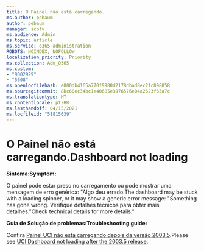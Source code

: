 ```yaml
---
title: O Painel não está carregando.
ms.author: pebaum
author: pebaum
manager: scotv
ms.audience: Admin
ms.topic: article
ms.service: o365-administration
ROBOTS: NOINDEX, NOFOLLOW
localization_priority: Priority
ms.collection: Adm_O365
ms.custom:
- "9002929"
- "5608"
ms.openlocfilehash: e800db4165a770f9980d2178dbad8ec2fc898858
ms.sourcegitcommit: 8bc60ec34bc1e40685e3976576e04a2623f63a7c
ms.translationtype: HT
ms.contentlocale: pt-BR
ms.lasthandoff: 04/15/2021
ms.locfileid: "51815639"
---
```

# <a name="dashboard-not-loading"></a><span data-ttu-id="6f48a-102">O Painel não está carregando.</span><span class="sxs-lookup"><span data-stu-id="6f48a-102">Dashboard not loading</span></span>

<span data-ttu-id="6f48a-103">**Sintoma:**</span><span class="sxs-lookup"><span data-stu-id="6f48a-103">**Symptom:**</span></span>

<span data-ttu-id="6f48a-104">O painel pode estar preso no carregamento ou pode mostrar uma mensagem de erro genérica: "Algo deu errado.</span><span class="sxs-lookup"><span data-stu-id="6f48a-104">The dashboard may be stuck with a loading spinner, or it may show a generic error message: "Something has gone wrong.</span></span> <span data-ttu-id="6f48a-105">Verifique detalhes técnicos para obter mais detalhes."</span><span class="sxs-lookup"><span data-stu-id="6f48a-105">Check technical details for more details."</span></span>

<span data-ttu-id="6f48a-106">**Guia de Solução de problemas:**</span><span class="sxs-lookup"><span data-stu-id="6f48a-106">**Troubleshooting guide:**</span></span>

<span data-ttu-id="6f48a-107">Confira [Painel UCI não está carregando depois da versão 2003.5](https://support.microsoft.com/help/4558635/uci-dashboard-not-loading-after-the-2003-5-release).</span><span class="sxs-lookup"><span data-stu-id="6f48a-107">Please see [UCI Dashboard not loading after the 2003.5 release](https://support.microsoft.com/help/4558635/uci-dashboard-not-loading-after-the-2003-5-release).</span></span>
